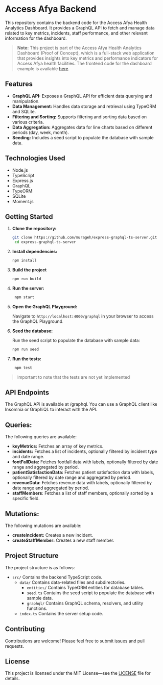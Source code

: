 # Access Afya Backend

This repository contains the backend code for the Access Afya Health Analytics Dashboard. It provides a GraphQL API to fetch and manage data related to key metrics, incidents, staff performance, and other relevant information for the dashboard.

> **Note:** This project is part of the Access Afya Health Analytics Dashboard (Proof of Concept), which is a full-stack web application that provides insights into key metrics and performance indicators for Access Afya health facilities. The frontend code for the dashboard example is available [here](https://github.com/murageh/react-vite-ts-health-analytics-dashboard).

## Features

* **GraphQL API:** Exposes a GraphQL API for efficient data querying and manipulation.
* **Data Management:** Handles data storage and retrieval using TypeORM and SQLite.
* **Filtering and Sorting:** Supports filtering and sorting data based on various criteria.
* **Data Aggregation:** Aggregates data for line charts based on different periods (day, week, month).
* **Seeding:** Includes a seed script to populate the database with sample data.

## Technologies Used

* Node.js
* TypeScript
* Express.js
* GraphQL
* TypeORM
* SQLite
* Moment.js

## Getting Started

1. **Clone the repository:**

   ```bash
   git clone https://github.com/murageh/express-graphql-ts-server.git
    cd express-graphql-ts-server
    ```
2. **Install dependencies:**

   ```bash
   npm install
   ```
   
3. **Build the project**

   ```bash
   npm run build
   ```
   
4. **Run the server:**

   ```bash
    npm start
    ```
   
5. **Open the GraphQL Playground:**

   Navigate to `http://localhost:4000/graphql` in your browser to access the GraphQL Playground.

6. **Seed the database:**

   Run the seed script to populate the database with sample data:

   ```bash
   npm run seed
   ```
   
7. **Run the tests:**

   ```bash
    npm test
    ```
   
 > Important to note that the tests are not yet implemented

## API Endpoints

The GraphQL API is available at /graphql. You can use a GraphQL client like Insomnia or GraphiQL to interact with the API.

## Queries:

The following queries are available:

* **keyMetrics:** Fetches an array of key metrics.
* **incidents:** Fetches a list of incidents, optionally filtered by incident type and date range.
* **footFallData:** Fetches footfall data with labels, optionally filtered by date range and aggregated by period.
* **patientSatisfactionData:** Fetches patient satisfaction data with labels, optionally filtered by date range and aggregated by period.
* **revenueData:** Fetches revenue data with labels, optionally filtered by date range and aggregated by period.
* **staffMembers:** Fetches a list of staff members, optionally sorted by a specific field.

## Mutations:

The following mutations are available:

* **createIncident:** Creates a new incident.
* **createStaffMember:** Creates a new staff member.

## Project Structure

The project structure is as follows:

* `src/` Contains the backend TypeScript code.
  * `data/` Contains data-related files and subdirectories.
    * `entities/` Contains TypeORM entities for database tables.
    * `seed.ts` Contains the seed script to populate the database with sample data.
    * `graphql/` Contains GraphQL schema, resolvers, and utility functions.
  * `index.ts` Contains the server setup code.

## Contributing

Contributions are welcome! Please feel free to submit issues and pull requests.

   
## License

This project is licensed under the MIT License—see the [LICENSE](LICENSE) file for details.
